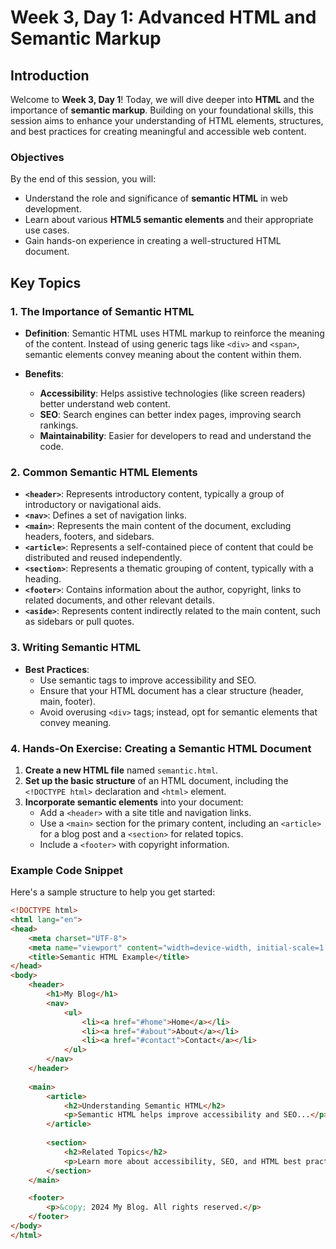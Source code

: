 # Week 3, Day 1: Advanced HTML and Semantic Markup

## Introduction

Welcome to **Week 3, Day 1**! Today, we will dive deeper into **HTML** and the importance of **semantic markup**. Building on your foundational skills, this session aims to enhance your understanding of HTML elements, structures, and best practices for creating meaningful and accessible web content.

### Objectives

By the end of this session, you will:

- Understand the role and significance of **semantic HTML** in web development.
- Learn about various **HTML5 semantic elements** and their appropriate use cases.
- Gain hands-on experience in creating a well-structured HTML document.

## Key Topics

### 1. The Importance of Semantic HTML

- **Definition**: Semantic HTML uses HTML markup to reinforce the meaning of the content. Instead of using generic tags like `<div>` and `<span>`, semantic elements convey meaning about the content within them.
  
- **Benefits**:
  - **Accessibility**: Helps assistive technologies (like screen readers) better understand web content.
  - **SEO**: Search engines can better index pages, improving search rankings.
  - **Maintainability**: Easier for developers to read and understand the code.

### 2. Common Semantic HTML Elements

- **`<header>`**: Represents introductory content, typically a group of introductory or navigational aids.
- **`<nav>`**: Defines a set of navigation links.
- **`<main>`**: Represents the main content of the document, excluding headers, footers, and sidebars.
- **`<article>`**: Represents a self-contained piece of content that could be distributed and reused independently.
- **`<section>`**: Represents a thematic grouping of content, typically with a heading.
- **`<footer>`**: Contains information about the author, copyright, links to related documents, and other relevant details.
- **`<aside>`**: Represents content indirectly related to the main content, such as sidebars or pull quotes.

### 3. Writing Semantic HTML

- **Best Practices**:
  - Use semantic tags to improve accessibility and SEO.
  - Ensure that your HTML document has a clear structure (header, main, footer).
  - Avoid overusing `<div>` tags; instead, opt for semantic elements that convey meaning.

### 4. Hands-On Exercise: Creating a Semantic HTML Document

1. **Create a new HTML file** named `semantic.html`.
2. **Set up the basic structure** of an HTML document, including the `<!DOCTYPE html>` declaration and `<html>` element.
3. **Incorporate semantic elements** into your document:
   - Add a `<header>` with a site title and navigation links.
   - Use a `<main>` section for the primary content, including an `<article>` for a blog post and a `<section>` for related topics.
   - Include a `<footer>` with copyright information.

### Example Code Snippet

Here's a sample structure to help you get started:

```html
<!DOCTYPE html>
<html lang="en">
<head>
    <meta charset="UTF-8">
    <meta name="viewport" content="width=device-width, initial-scale=1.0">
    <title>Semantic HTML Example</title>
</head>
<body>
    <header>
        <h1>My Blog</h1>
        <nav>
            <ul>
                <li><a href="#home">Home</a></li>
                <li><a href="#about">About</a></li>
                <li><a href="#contact">Contact</a></li>
            </ul>
        </nav>
    </header>
    
    <main>
        <article>
            <h2>Understanding Semantic HTML</h2>
            <p>Semantic HTML helps improve accessibility and SEO...</p>
        </article>
        
        <section>
            <h2>Related Topics</h2>
            <p>Learn more about accessibility, SEO, and HTML best practices...</p>
        </section>
    </main>

    <footer>
        <p>&copy; 2024 My Blog. All rights reserved.</p>
    </footer>
</body>
</html>
